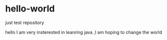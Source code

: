 # hello-world
just test repository

hello I am very insterested in leanring java ,I am hoping to change the world
